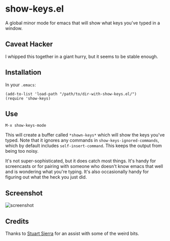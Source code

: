 # show-keys.el

A global minor mode for emacs that will show what keys you've typed in a window.

## Caveat Hacker

I whipped this together in a giant hurry, but it seems to be stable enough.

## Installation

In your `.emacs`:

```elisp
(add-to-list 'load-path "/path/to/dir-with-show-keys.el/")
(require 'show-keys)
```

## Use

```elisp
M-x show-keys-mode
```

This will create a buffer called `*shown-keys*` which will show the
keys you've typed. Note that it ignores any commands in
`show-keys-ignored-commands`, which by default includes
`self-insert-command`. This keeps the output from being too noisy.

It's not super-sophisticated, but it does catch most things. It's
handy for screencasts or for pairing with someone who doesn't know
emacs that well and is wondering what you're typing. It's also
occasionally handy for figuring out what the heck you just did.

## Screenshot
![screenshot](https://raw.github.com/candera/show-keys.el/master/screenshot.jpg)

## Credits

Thanks to [Stuart Sierra](http://twitter.com/stuartsierra) for an
assist with some of the weird bits.
